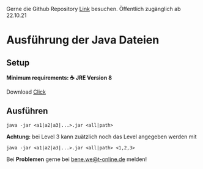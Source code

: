 Gerne die Github Repository [Link](https://github.com/benegamz/bwinf40) besuchen. Öffentlich zugänglich ab 22.10.21

# Ausführung der Java Dateien
## Setup

**Minimum requirements: ☕️ JRE Version 8**

Download [Click](https://adoptium.net/releases.html)

## Ausführen

```
java -jar <a1|a2|a3|...>.jar <all|path>
```

__Achtung:__ bei Level 3 kann zuätzlich noch das Level angegeben werden mit 

```
java -jar <a1|a2|a3|...>.jar <all|path> <1,2,3>
```

Bei __Problemen__ gerne bei bene.we@t-online.de melden!
